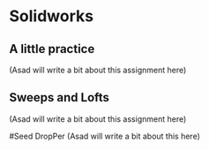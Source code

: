 # Solidworks

## A little practice
(Asad will write a bit about this assignment here)

## Sweeps and Lofts
(Asad will write a bit about this assignment here)

#Seed DropPer
(Asad will write a bit about this here)
